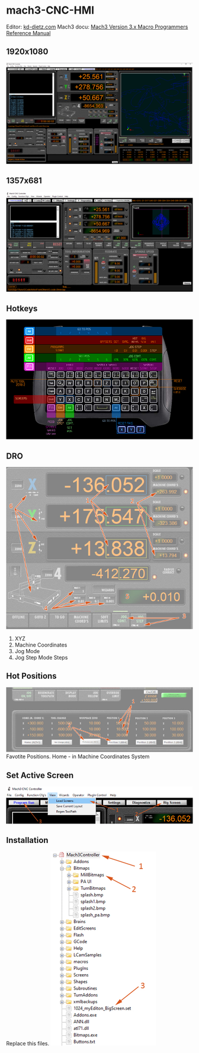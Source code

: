 # mach3-CNC-HMI
Editor: [kd-dietz.com](https://kd-dietz.com/pages/eng/machscreen/description.html)
Mach3 docu:
[Mach3 Version 3.x Macro Programmers Reference Manual](https://www.machsupport.com/wp-content/uploads/2013/02/Mach3_V3.x_Macro_Prog_Ref.pdf)

## 1920x1080
![mach3-CNC-HMI_1920x1080](https://raw.githubusercontent.com/t14lab/mach3-CNC-HMI/main/Docu/Screenshots/mach3-CNC-HMI_1920x1080.jpg?raw=true)
## 1357x681
![mach3-CNC-HMI_1357x681](https://raw.githubusercontent.com/t14lab/mach3-CNC-HMI/main/Docu/Screenshots/mach3-CNC-HMI-1357x681_thumbnail.JPG?raw=true)
## Hotkeys
![HotKeys](https://raw.githubusercontent.com/t14lab/mach3-CNC-HMI/main/Docu/Screenshots/Hotkeys.jpg?raw=true)

## DRO
![HotKeys](https://raw.githubusercontent.com/t14lab/mach3-CNC-HMI/main/Docu/Screenshots/DRO_3.jpg?raw=true)
1. XYZ
2. Machine Coordinates
3. Jog Mode
4. Jog Step Mode Steps

## Hot Positions
![HotKeys](https://raw.githubusercontent.com/t14lab/mach3-CNC-HMI/main/Docu/Screenshots/HotPositions_4.jpg?raw=true)
Favotite Positions.
Home - in Machine Coordinates System

## Set Active Screen
![HotKeys](https://raw.githubusercontent.com/t14lab/mach3-CNC-HMI/main/Docu/Screenshots/SetActiveSrceen_2.jpg?raw=true)

## Installation
Replace this files.
![HotKeys](https://raw.githubusercontent.com/t14lab/mach3-CNC-HMI/main/Docu/Screenshots/Installation_1.jpg?raw=true)


